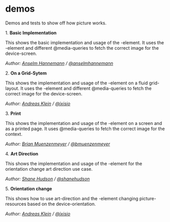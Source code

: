 demos
=====

Demos and tests to show off how picture works. 

1\. **Basic Implementation**

This shows the basic implementation and usage of the <picture>-element. It uses the <source>-element and different @media-queries to fetch the correct image for the device-screen.

_Author: [Anselm Hannemann](http://anselm-hannemann.com/) / [@anselmhannemann](https://twitter.com/anselmhannemann)_

2\. **On a Grid-Sytem**

This shows the implementation and usage of the <picture>-element on a fluid grid-layout. It uses the <source>-element and different @media-queries to fetch the correct image for the device-screen.

_Author: [Andreas Klein](http://www.andreasklein.org/) / [@ixisio](https://twitter.com/ixisio)_

3\. **Print**

This shows the implementation and usage of the <picture>-element on a screen and as a printed page.  It uses @media-queries to fetch the correct image for the context.

_Author: [Brian Muenzenmeyer](http://www.brianmuenzenmeyer.com) / [@bmuenzenmeyer](https://twitter.com/bmuenzenmeyer)_

4\. **Art Direction**

This shows the implementation and usage of the <picture>-element for the orientation change art direction use case.

_Author: [Shane Hudson](http://www.shanehudson.net) / [@shanehudson](https://twitter.com/shanehudson)_

5\. **Orientation change**

This shows how to use art-direction and the <picture>-element changing picture-resources based on the device-orientation.

_Author: [Andreas Klein](http://www.andreasklein.org/) / [@ixisio](https://twitter.com/ixisio)_